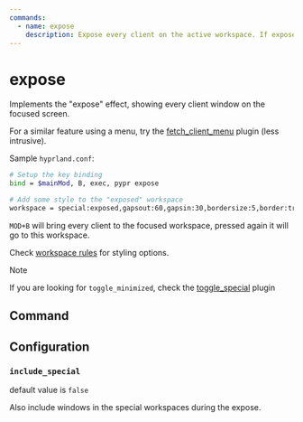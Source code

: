 ```yaml
---
commands:
  - name: expose
    description: Expose every client on the active workspace. If expose is already active, then restores everything and move to the focused window.
---
```


# expose

Implements the "expose" effect, showing every client window on the focused screen.

For a similar feature using a menu, try the [fetch_client_menu](./fetch_client_menu) plugin (less intrusive).

Sample `hyprland.conf`:

```bash
# Setup the key binding
bind = $mainMod, B, exec, pypr expose

# Add some style to the "exposed" workspace
workspace = special:exposed,gapsout:60,gapsin:30,bordersize:5,border:true,shadow:false
```

`MOD+B` will bring every client to the focused workspace, pressed again it will go to this workspace.

Check [workspace rules](https://wiki.hyprland.org/Configuring/Workspace-Rules/#rules) for styling options.

> [!note]
> If you are looking for `toggle_minimized`, check the [toggle_special](./toggle_special) plugin


## Command

<CommandList :commands="$frontmatter.commands" />

## Configuration


### `include_special`

default value is `false`

Also include windows in the special workspaces during the expose.

